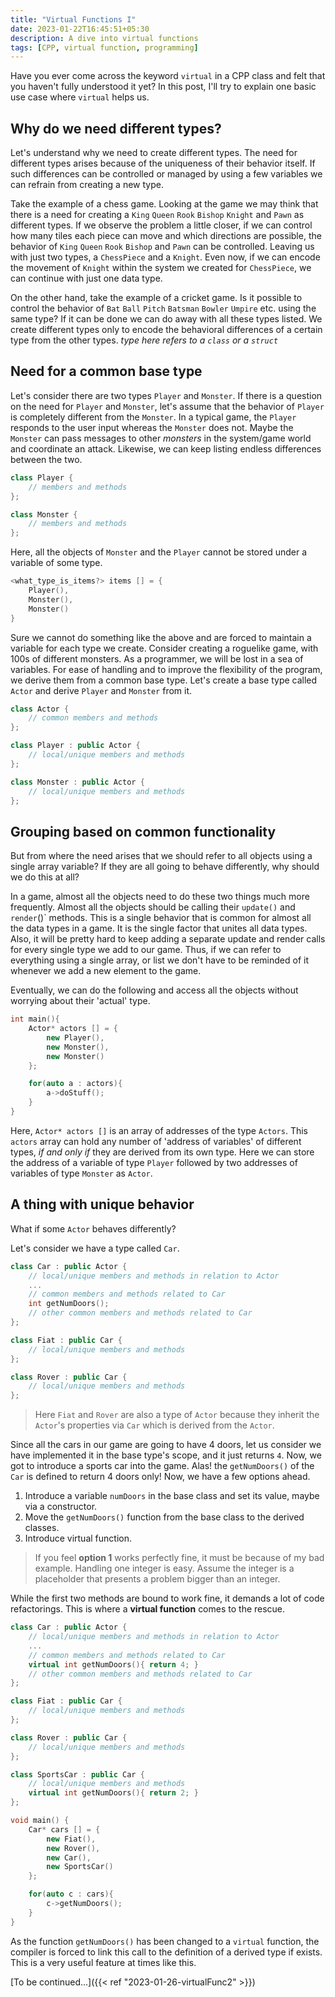 ```yaml
---
title: "Virtual Functions I"
date: 2023-01-22T16:45:51+05:30
description: A dive into virtual functions
tags: [CPP, virtual function, programming]
---
```


Have you ever come across the keyword `virtual` in a CPP class and felt that you haven't fully understood it yet?
In this post, I'll try to explain one basic use case where `virtual` helps us. 
## Why do we need different types?
Let's understand why we need to create different types. The need for different types arises because of the uniqueness of their behavior itself. If such differences can be controlled or managed by using a few variables we can refrain from creating a new type. 

Take the example of a chess game. Looking at the game we may think that there is a need for creating a `King` `Queen` `Rook` `Bishop` `Knight` and `Pawn` as different types. If we observe the problem a little closer, if we can control how many tiles each piece can move and which directions are possible, the behavior of `King` `Queen` `Rook` `Bishop` and `Pawn` can be controlled. Leaving us with just two types, a `ChessPiece` and a `Knight`. Even now, if we can encode the movement of `Knight` within the system we created for `ChessPiece`, we can continue with just one data type.

On the other hand, take the example of a cricket game. Is it possible to control the behavior of `Bat` `Ball` `Pitch` `Batsman` `Bowler` `Umpire` etc. using the same type? If it can be done we can do away with all these types listed. We create different types only to encode the behavioral differences of a certain type from the other types. 
**type* here refers to a `class` or a `struct`*
## Need for a common base type
Let's consider there are two types `Player` and `Monster`. 
If there is a question on the need for `Player` and `Monster`, let's assume that the behavior of `Player` is completely different from the `Monster`. In a typical game, the `Player` responds to the user input whereas the `Monster` does not. Maybe the `Monster` can pass messages to other *monsters* in the system/game world and coordinate an attack.
Likewise, we can keep listing endless differences between the two. 

```c++
class Player {
    // members and methods
};

class Monster {
    // members and methods
};
```
Here, all the objects of `Monster` and the `Player` cannot be stored under a variable of some type. 

```c++
<what_type_is_items?> items [] = {
    Player(),
    Monster(),
    Monster()
}

```
Sure we cannot do something like the above and are forced to maintain a variable for each type we create. Consider creating a roguelike game, with 100s of different monsters. As a programmer, we will be lost in a sea of variables. For ease of handling and to improve the flexibility of the program, we derive them from a common base type. Let's create a base type called `Actor` and derive `Player` and `Monster` from it.

```c++
class Actor {
    // common members and methods
};

class Player : public Actor {
    // local/unique members and methods
};

class Monster : public Actor {
    // local/unique members and methods
};
```
## Grouping based on common functionality
But from where the need arises that we should refer to all objects using a single array variable? If they are all going to behave differently, why should we do this at all?

In a game, almost all the objects need to do these two things much more frequently. Almost all the objects should be calling their `update()` and `render`()` methods. This is a single behavior that is common for almost all the data types in a game. It is the single factor that unites all data types. Also, it will be pretty hard to keep adding a separate update and render calls for every single type we add to our game. Thus, if we can refer to everything using a single array, or list we don't have to be reminded of it whenever we add a new element to the game.

Eventually, we can do the following and access all the objects without worrying about their 'actual' type. 

```c++
int main(){
    Actor* actors [] = {
        new Player(),
        new Monster(),
        new Monster()
    };

    for(auto a : actors){
        a->doStuff();
    }
}
```
Here, `Actor* actors []` is an array of addresses of the type `Actors`.
This `actors` array can hold any number of 'address of variables' of different types, *if and only if* they are derived from its own type. Here we can store the address of a variable of type `Player` followed by two addresses of variables of type `Monster` as `Actor`.

<!--- How sure are we that all the objects in the array `Actor` have a method `doStuff()`? If the compiler figures out that this function call is not valid i.e. there is no method to call at this point, it will generate a compiler error. If it compiles, it works! no worries.
--->

## A thing with unique behavior
What if some `Actor` behaves differently?

Let's consider we have a type called `Car`.

```c++
class Car : public Actor {
    // local/unique members and methods in relation to Actor
    ...
    // common members and methods related to Car
    int getNumDoors();
    // other common members and methods related to Car
};

class Fiat : public Car {
    // local/unique members and methods
};

class Rover : public Car {
    // local/unique members and methods
};
```
>Here `Fiat` and `Rover` are also a type of `Actor` because they inherit the `Actor`'s properties via `Car` which is derived from the `Actor`.

Since all the cars in our game are going to have 4 doors, let us consider we have implemented it in the base type's scope, and it just returns `4`. 
Now, we got to introduce a sports car into the game. 
Alas! the `getNumDoors()` of the `Car` is defined to return 4 doors only! 
Now, we have a few options ahead.

1. Introduce a variable `numDoors` in the base class and set its value, maybe via a constructor.
2. Move the `getNumDoors()` function from the base class to the derived classes.
3. Introduce virtual function.

>If you feel **option 1** works perfectly fine, it must be because of my bad example. Handling one integer is easy. Assume the integer is a placeholder that presents a problem bigger than an integer.

While the first two methods are bound to work fine, it demands a lot of code refactorings. This is where a **virtual function** comes to the rescue. 

```c++
class Car : public Actor {
    // local/unique members and methods in relation to Actor
    ...
    // common members and methods related to Car
    virtual int getNumDoors(){ return 4; }
    // other common members and methods related to Car
};

class Fiat : public Car {
    // local/unique members and methods
};

class Rover : public Car {
    // local/unique members and methods
};

class SportsCar : public Car {
    // local/unique members and methods
    virtual int getNumDoors(){ return 2; }
};

void main() {
    Car* cars [] = {
        new Fiat(),
        new Rover(),
        new Car(),
        new SportsCar()
    };

    for(auto c : cars){
        c->getNumDoors();
    }
}
```
As the function `getNumDoors()` has been changed to a `virtual` function, the compiler is forced to link this call to the definition of a derived type if exists. This is a very useful feature at times like this. 

[To be continued...]({{< ref "2023-01-26-virtualFunc2" >}})
